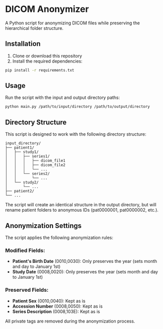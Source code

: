 # DICOM Anonymizer

A Python script for anonymizing DICOM files while preserving the hierarchical folder structure.

## Installation

1. Clone or download this repository
2. Install the required dependencies:

```bash
pip install -r requirements.txt
```

## Usage

Run the script with the input and output directory paths:

```bash
python main.py /path/to/input/directory /path/to/output/directory
```

## Directory Structure

This script is designed to work with the following directory structure:

```
input_directory/
├── patient1/
│   ├── study1/
│   │   ├── series1/
│   │   │   ├── dicom_file1
│   │   │   ├── dicom_file2
│   │   │   └── ...
│   │   └── series2/
│   │       └── ...
│   └── study2/
│       └── ...
├── patient2/
└── ...
```

The script will create an identical structure in the output directory, but will rename patient folders to anonymous IDs (pat0000001, pat0000002, etc.).

## Anonymization Settings

The script applies the following anonymization rules:

### Modified Fields:
- **Patient's Birth Date** (0010,0030): Only preserves the year (sets month and day to January 1st)
- **Study Date** (0008,0020): Only preserves the year (sets month and day to January 1st)

### Preserved Fields:
- **Patient Sex** (0010,0040): Kept as is
- **Accession Number** (0008,0050): Kept as is
- **Series Description** (0008,103E): Kept as is

All private tags are removed during the anonymization process.
